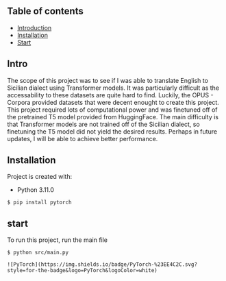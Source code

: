 ## Table of contents
* [Introduction](#Intro)
* [Installation](#Installation)
* [Start](#start)

## Intro
The scope of this project was to see if I was able to translate English to Sicilian dialect using Transformer models. It was particularly difficult as the accessability to these datasets are quite hard to find. Luckily, the OPUS - Corpora provided datasets that were decent enought to create this project. This project required lots of computational power and was finetuned off of the pretrained T5 model provided from HuggingFace. The main difficulty is that Transformer models are not trained off of the Sicilian dialect, so finetuning the T5 model did not yield the desired results. Perhaps in future updates, I will be able to achieve better performance.

## Installation
Project is created with:
* Python 3.11.0

```
$ pip install pytorch
```

## start
To run this project, run the main file

```
$ python src/main.py

```

	![PyTorch](https://img.shields.io/badge/PyTorch-%23EE4C2C.svg?style=for-the-badge&logo=PyTorch&logoColor=white)
